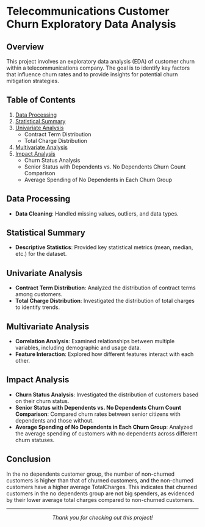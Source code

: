 # Telecommunications Customer Churn Exploratory Data Analysis

## Overview
This project involves an exploratory data analysis (EDA) of customer churn within a telecommunications company. The goal is to identify key factors that influence churn rates and to provide insights for potential churn mitigation strategies.

## Table of Contents
1. [Data Processing](#data-processing)
2. [Statistical Summary](#statistical-summary)
3. [Univariate Analysis](#univariate-analysis)
    - Contract Term Distribution
    - Total Charge Distribution
4. [Multivariate Analysis](#multivariate-analysis)
5. [Impact Analysis](#impact-analysis)
    - Churn Status Analysis
    - Senior Status with Dependents vs. No Dependents Churn Count Comparison
    - Average Spending of No Dependents in Each Churn Group

## Data Processing
- **Data Cleaning**: Handled missing values, outliers, and data types.

## Statistical Summary
- **Descriptive Statistics**: Provided key statistical metrics (mean, median, etc.) for the dataset.

## Univariate Analysis
- **Contract Term Distribution**: Analyzed the distribution of contract terms among customers.
- **Total Charge Distribution**: Investigated the distribution of total charges to identify trends.

## Multivariate Analysis
- **Correlation Analysis**: Examined relationships between multiple variables, including demographic and usage data.
- **Feature Interaction**: Explored how different features interact with each other.

## Impact Analysis
- **Churn Status Analysis**: Investigated the distribution of customers based on their churn status.
- **Senior Status with Dependents vs. No Dependents Churn Count Comparison**: Compared churn rates between senior citizens with dependents and those without.
- **Average Spending of No Dependents in Each Churn Group**: Analyzed the average spending of customers with no dependents across different churn statuses.

## Conclusion
In the no dependents customer group, the number of non-churned customers is higher than that of churned customers, and the non-churned customers have a higher average TotalCharges. This indicates that churned customers in the no dependents group are not big spenders, as evidenced by their lower average total charges compared to non-churned customers.

---

<p align="center">
  <em>Thank you for checking out this project!</em>
</p>
